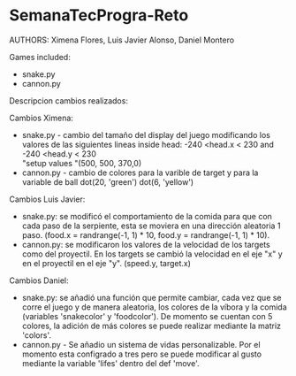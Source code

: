 # SemanaTecProgra-Reto
AUTHORS: Ximena Flores, Luis Javier Alonso, Daniel Montero

Games included:
- snake.py
- cannon.py

Descripcion cambios realizados:

Cambios Ximena: 
- snake.py - cambio del tamaño del display del juego modificando los valores de las siguientes lineas inside head: -240 <head.x < 230 and -240 <head.y < 230  
"setup values "(500, 500, 370,0) 
- cannon.py - cambio de colores para la varible de target y para la variable de ball dot(20, 'green')
dot(6, 'yellow')

Cambios Luis Javier:
- snake.py: se modificó el comportamiento de la comida para que con cada paso de la serpiente, esta se moviera en una dirección aleatoria 1 paso. (food.x = randrange(-1, 1) * 10, food.y = randrange(-1, 1) * 10).
- cannon.py: se modificaron los valores de la velocidad de los targets como del proyectil. En los targets se cambió la velocidad en el eje "x" y en el proyectil en el eje "y". (speed.y, target.x)

Cambios Daniel: 
- snake.py: se añadió una función que permite cambiar, cada vez que se corre el juego y de manera aleatoria, los colores de la víbora y la comida (variables 'snakecolor' y 'foodcolor'). De momento se cuentan con 5 colores, la adición de más colores se puede realizar mediante la matriz 'colors'.
- cannon.py - Se añadio un sistema de vidas personalizable. Por el momento esta configrado a tres pero se puede modificar al gusto mediante la variable 'lifes' dentro del def 'move'.
